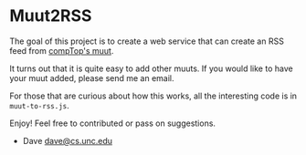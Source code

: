 # Muut2RSS

The goal of this project is to create a web service that can create an RSS feed
from [compTop's muut](https://muut.com/comptop).

It turns out that it is quite easy to add other muuts.  If you would like to
have your muut added, please send me an email.

For those that are curious about how this works, all the interesting code is
in `muut-to-rss.js`.

Enjoy! Feel free to contributed or pass on suggestions.

- Dave <dave@cs.unc.edu>
